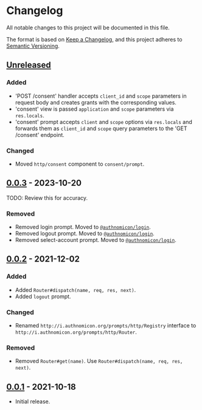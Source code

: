 # Changelog
All notable changes to this project will be documented in this file.

The format is based on [Keep a Changelog](https://keepachangelog.com/en/1.0.0/),
and this project adheres to [Semantic Versioning](https://semver.org/spec/v2.0.0.html).

## [Unreleased]
### Added
- 'POST /consent' handler accepts `client_id` and `scope` parameters in request
body and creates grants with the corresponding values.
- 'consent' view is passed `application` and `scope` parameters via `res.locals`.
- 'consent' prompt accepts `client` and `scope` options via `res.locals` and
forwards them as `client_id` and `scope` query parameters to the 'GET /consent'
endpoint.

### Changed

- Moved `http/consent` component to `consent/prompt`.

## [0.0.3] - 2023-10-20

TODO: Review this for accuracy.

### Removed
- Removed login prompt.  Moved to [`@authnomicon/login`](https://github.com/authnomicon/login).
- Removed logout prompt.  Moved to [`@authnomicon/login`](https://github.com/authnomicon/login).
- Removed select-account prompt.  Moved to [`@authnomicon/login`](https://github.com/authnomicon/login).

## [0.0.2] - 2021-12-02
### Added
- Added `Router#dispatch(name, req, res, next)`.
- Added `logout` prompt.

### Changed
- Renamed `http://i.authnomicon.org/prompts/http/Registry` interface to
`http://i.authnomicon.org/prompts/http/Router`.

### Removed
- Removed `Router#get(name)`. Use `Router#dispatch(name, req, res, next)`.

## [0.0.1] - 2021-10-18

- Initial release.

[Unreleased]: https://github.com/authnomicon/prompts/compare/v0.0.3...HEAD
[0.0.3]: https://github.com/authnomicon/prompts/compare/v0.0.2...v0.0.3
[0.0.2]: https://github.com/authnomicon/prompts/compare/v0.0.1...v0.0.2
[0.0.1]: https://github.com/authnomicon/prompts/releases/tag/v0.0.1
